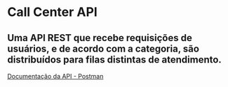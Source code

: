 # Call Center API

## Uma API REST que recebe requisições de usuários, e de acordo com a categoria, são distribuídos para filas distintas de atendimento.

[Documentação da API - Postman](https://documenter.getpostman.com/view/15757412/2s9YC7SBbq)
